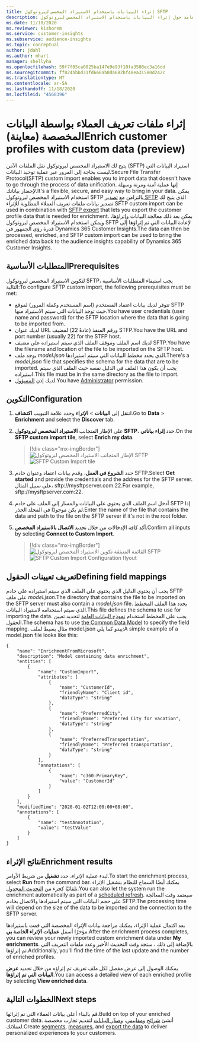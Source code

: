 ```yaml
---
title: إثراء البيانات باستخدام الاستيراد المخصص لبروتوكول SFTP‬
description: معلومات عامة حول إثراء البيانات باستخدام الاستيراد المخصص لبروتوكول SFTP‬‬
ms.date: 11/18/2020
ms.reviewer: kishorem
ms.service: customer-insights
ms.subservice: audience-insights
ms.topic: conceptual
author: jdahl
ms.author: mhart
manager: shellyha
ms.openlocfilehash: 59f7f05ca0825ba147e9e93f10fa3508ec3a16dd
ms.sourcegitcommit: ff824bbbd31fd666ab0da682bf48ea31580d242c
ms.translationtype: HT
ms.contentlocale: ar-SA
ms.lasthandoff: 11/18/2020
ms.locfileid: "4568396"
---
```

# <a name="enrich-customer-profiles-with-custom-data-preview"></a><span data-ttu-id="d2be2-103">إثراء ملفات تعريف العملاء بواسطة البيانات المخصصة (معاينة)</span><span class="sxs-lookup"><span data-stu-id="d2be2-103">Enrich customer profiles with custom data (preview)</span></span>

<span data-ttu-id="d2be2-104">يتيح لك الاستيراد المخصص لبروتوكول نقل الملفات الآمن (SFTP)‬ استيراد البيانات التي ليست بحاجة إلى المرور عبر عملية توحيد البيانات.</span><span class="sxs-lookup"><span data-stu-id="d2be2-104">Secure File Transfer Protocol(SFTP) custom import enables you to import data that doesn't have to go through the process of data unification.</span></span> <span data-ttu-id="d2be2-105">إنها عملية آمنة ومرنة وسهلة لإحضار بياناتك.</span><span class="sxs-lookup"><span data-stu-id="d2be2-105">It's a flexible, secure, and easy way to bring in your data.</span></span> <span data-ttu-id="d2be2-106">يمكن استخدام الاستيراد المخصص لبروتوكول SFTP بالتزامن مع [تصدير SFTP](export-sftp.md) الذي يتيح لك تصدير بيانات ملفات تعريف العملاء المطلوبة للإثراء.</span><span class="sxs-lookup"><span data-stu-id="d2be2-106">SFTP custom import can be used in combination with [SFTP export](export-sftp.md) that lets you export the customer profile data that is needed for enrichment.</span></span> <span data-ttu-id="d2be2-107">يمكن بعد ذلك معالجة البيانات وإثراؤها، ويمكن استخدام الاستيراد المخصص لبروتوكول SFTP لإعادة البيانات التي تم إثراؤها إلى قدرة رؤى الجمهور في Dynamics 365 Customer Insights.</span><span class="sxs-lookup"><span data-stu-id="d2be2-107">The data can then be processed, enriched, and SFTP custom import can be used to bring the enriched data back to the audience insights capability of Dynamics 365 Customer Insights.</span></span>

## <a name="prerequisites"></a><span data-ttu-id="d2be2-108">المتطلبات الأساسية</span><span class="sxs-lookup"><span data-stu-id="d2be2-108">Prerequisites</span></span>

<span data-ttu-id="d2be2-109">لتكوين الاستيراد المخصص لبروتوكول SFTP، يجب استيفاء المتطلبات الأساسية التالية:</span><span class="sxs-lookup"><span data-stu-id="d2be2-109">To configure SFTP custom import, the following prerequisites must be met:</span></span>

- <span data-ttu-id="d2be2-110">تتوفر لديك بيانات اعتماد المستخدم (اسم المستخدم وكملة المرور) لموقع SFTP حيث توجد البيانات التي سيتم الاستيراد منها.</span><span class="sxs-lookup"><span data-stu-id="d2be2-110">You have user credentials (user name and password) for the SFTP location where the data that is going to be imported from.</span></span>
- <span data-ttu-id="d2be2-111">لديك عنوان URL ورقم المنفذ (عادةً 22) لمضيف STFP.</span><span class="sxs-lookup"><span data-stu-id="d2be2-111">You have the URL and port number (usually 22) for the STFP host.</span></span>
- <span data-ttu-id="d2be2-112">لديك اسم الملف وموقف الملف الذي سيتم استيراده على مضيف SFTP.</span><span class="sxs-lookup"><span data-stu-id="d2be2-112">You have the filename and location of the file to be imported on the SFTP host.</span></span>
- <span data-ttu-id="d2be2-113">يوجد ملف *model.json* الذي يحدد مخطط البيانات التي سيتم استيرادها.</span><span class="sxs-lookup"><span data-stu-id="d2be2-113">There's a *model.json* file that specifies the schema for the data that are to be imported.</span></span> <span data-ttu-id="d2be2-114">يجب أن يكون هذا الملف في الدليل نفسه حيث الملف الذي سيتم استيراده.</span><span class="sxs-lookup"><span data-stu-id="d2be2-114">This file must be in the same directory as the file to import.</span></span>
- <span data-ttu-id="d2be2-115">لديك إذن [المسؤول](permissions.md#administrator).</span><span class="sxs-lookup"><span data-stu-id="d2be2-115">You have [Administrator](permissions.md#administrator) permission.</span></span>

## <a name="configuration"></a><span data-ttu-id="d2be2-116">التكوين</span><span class="sxs-lookup"><span data-stu-id="d2be2-116">Configuration</span></span>

1. <span data-ttu-id="d2be2-117">انتقل إلى **البيانات** > **الإثراء** وحدد علامة التبويب **اكتشاف**.</span><span class="sxs-lookup"><span data-stu-id="d2be2-117">Go to **Data** > **Enrichment** and select the **Discover** tab.</span></span>

1. <span data-ttu-id="d2be2-118">على الإطار المتجانب **الاستيراد المخصص لبروتوكول SFTP‬**، حدد **إثراء بياناتي**.</span><span class="sxs-lookup"><span data-stu-id="d2be2-118">On the **SFTP custom import tile**, select **Enrich my data**.</span></span>

   > [!div class="mx-imgBorder"]
   > <span data-ttu-id="d2be2-119">![الإطار المتجانب الاستيراد المخصص لبروتوكول SFTP](media/SFTP_Custom_Import_tile.png "الإطار المتجانب الاستيراد المخصص لبروتوكول SFTP")</span><span class="sxs-lookup"><span data-stu-id="d2be2-119">![SFTP Custom Import tile](media/SFTP_Custom_Import_tile.png "SFTP Custom Import tile")</span></span>

1. <span data-ttu-id="d2be2-120">حدد **الشروع في العمل**، وقدم بيانات اعتماد وعنوان خادم SFTP.</span><span class="sxs-lookup"><span data-stu-id="d2be2-120">Select **Get started** and provide the credentials and the address for the SFTP server.</span></span> <span data-ttu-id="d2be2-121">على سبيل المثال، sftp://mysftpserver.com:22.</span><span class="sxs-lookup"><span data-stu-id="d2be2-121">For example, sftp://mysftpserver.com:22.</span></span>

1. <span data-ttu-id="d2be2-122">أدخل اسم الملف الذي يحتوي على البيانات والمسار إلى الملف على خادم SFTP إذا لم يكن موجودًا في المجلد الجذر.</span><span class="sxs-lookup"><span data-stu-id="d2be2-122">Enter the name of the file that contains the data and path to the file on the SFTP server if it's not in the root folder.</span></span>

1. <span data-ttu-id="d2be2-123">أكد كافة الإدخالات من خلال تحديد **الاتصال بالاستيراد المخصص**.</span><span class="sxs-lookup"><span data-stu-id="d2be2-123">Confirm all inputs by selecting **Connect to Custom Import**.</span></span>

   > [!div class="mx-imgBorder"]
   > <span data-ttu-id="d2be2-124">![القائمة المنبثقة تكوين الاستيراد المخصص لبروتوكول SFTP](media/SFTP_Custom_Import_Configuration_flyout.png "القائمة المنبثقة تكوين الاستيراد المخصص لبروتوكول SFTP")</span><span class="sxs-lookup"><span data-stu-id="d2be2-124">![SFTP Custom Import Configuration flyout](media/SFTP_Custom_Import_Configuration_flyout.png "SFTP Custom Import Configuration flyout")</span></span>

## <a name="defining-field-mappings"></a><span data-ttu-id="d2be2-125">تعريف تعيينات الحقول</span><span class="sxs-lookup"><span data-stu-id="d2be2-125">Defining field mappings</span></span> 

<span data-ttu-id="d2be2-126">يجب أن يحتوي الدليل الذي يحتوي على الملف الذي سيتم استيراده على خادم SFTP على ملف *model.json*.</span><span class="sxs-lookup"><span data-stu-id="d2be2-126">The directory that contains the file to be imported on the SFTP server must also contain a *model.json* file.</span></span> <span data-ttu-id="d2be2-127">يحدد هذا الملف المخطط الذي سيتم استخدامه لاستيراد البيانات.</span><span class="sxs-lookup"><span data-stu-id="d2be2-127">This file defines the schema to use for importing the data.</span></span> <span data-ttu-id="d2be2-128">يجب على المخطط استخدام [نموذج البيانات العامة](https://docs.microsoft.com/common-data-model/) لتحديد تعيين الحقول.</span><span class="sxs-lookup"><span data-stu-id="d2be2-128">The schema has to use [the Common Data Model](https://docs.microsoft.com/common-data-model/) to specify the field mapping.</span></span> <span data-ttu-id="d2be2-129">مثال بسيط لملف model.json يبدو كما يلي:</span><span class="sxs-lookup"><span data-stu-id="d2be2-129">A simple example of a model.json file looks like this:</span></span>

```
{
    "name": "EnrichmentFromMicrosoft",
    "description": "Model containing data enrichment",
    "entities": [
        {
            "name": "CustomImport",
            "attributes": [
                {
                    "name": "CustomerId",
                    "friendlyName": "Client id",
                    "dataType": "string"
                },
                {
                    "name": "PreferredCity",
                    "friendlyName": "Preferred City for vacation",
                    "dataType": "string"
                },
                {
                    "name": "PreferredTransportation",
                    "friendlyName": "Preferred transportation",
                    "dataType": "string"
                }
            ],
            "annotations": [
                {
                    "name": "c360:PrimaryKey",
                    "value": "CustomerId"
                }
            ]
        }
    ],
    "modifiedTime": "2020-01-02T12:00:00+08:00",
    "annotations": [
        {
            "name": "testAnnotation",
            "value": "testValue"
        }
    ]
}
```

## <a name="enrichment-results"></a><span data-ttu-id="d2be2-130">نتائج الإثراء</span><span class="sxs-lookup"><span data-stu-id="d2be2-130">Enrichment results</span></span>

<span data-ttu-id="d2be2-131">لبدء عملية الإثراء، حدد **تشغيل** من شريط الأوامر.</span><span class="sxs-lookup"><span data-stu-id="d2be2-131">To start the enrichment process, select **Run** from the command bar.</span></span> <span data-ttu-id="d2be2-132">يمكنك أيضًا السماح للنظام بتشغيل الإثراء تلقائيًا كجزء من [التحديث المجدول](system.md#schedule-tab).</span><span class="sxs-lookup"><span data-stu-id="d2be2-132">You can also let the system run the enrichment automatically as part of a [scheduled refresh](system.md#schedule-tab).</span></span> <span data-ttu-id="d2be2-133">سيعتمد وقت المعالجة على حجم البيانات التي سيتم استيرادها والاتصال بخادم SFTP.</span><span class="sxs-lookup"><span data-stu-id="d2be2-133">The processing time will depend on the size of the data to be imported and the connection to the SFTP server.</span></span>

<span data-ttu-id="d2be2-134">بعد اكتمال عملية الإثراء، يمكنك مراجعة بيانات الإثراء المخصصة التي قمت باستيرادها مؤخرًا أسفل **عمليات الإثراء الخاصة بي‬**.</span><span class="sxs-lookup"><span data-stu-id="d2be2-134">After the enrichment process completes, you can review your newly imported custom enrichment data under **My enrichments**.</span></span> <span data-ttu-id="d2be2-135">بالإضافة إلى ذلك ، ستجد وقت التحديث الأخير وعدد ملفات التعريف التي تم إثراؤها.</span><span class="sxs-lookup"><span data-stu-id="d2be2-135">Additionally, you'll find the time of the last update and the number of enriched profiles.</span></span>

<span data-ttu-id="d2be2-136">يمكنك الوصول إلى عرض مفصل لكل ملف تعريف تم إثراؤه من خلال تحديد **عرض البيانات التي تم إثراؤها**.</span><span class="sxs-lookup"><span data-stu-id="d2be2-136">You can access a detailed view of each enriched profile by selecting **View enriched data**.</span></span>

## <a name="next-steps"></a><span data-ttu-id="d2be2-137">الخطوات التالية</span><span class="sxs-lookup"><span data-stu-id="d2be2-137">Next steps</span></span>

<span data-ttu-id="d2be2-138">قم بالبناء أعلى بيانات العملاء التي تم إثرائها.</span><span class="sxs-lookup"><span data-stu-id="d2be2-138">Build on top of your enriched customer data.</span></span> <span data-ttu-id="d2be2-139">أنشئ [شرائح](segments.md) و[مقاييس](measures.md)، و[صدّر البيانات](export-destinations.md) لتقديم تجارب مخصصة لعملائك.</span><span class="sxs-lookup"><span data-stu-id="d2be2-139">Create [segments](segments.md), [measures](measures.md), and [export the data](export-destinations.md) to deliver personalized experiences to your customers.</span></span>


